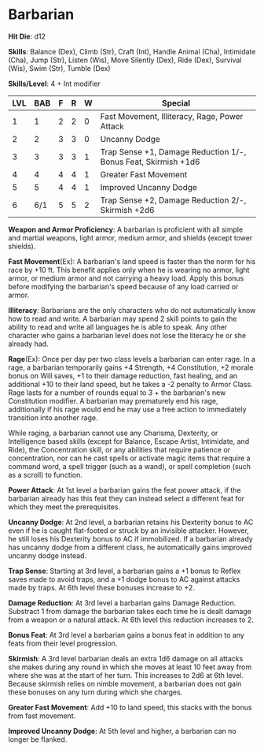 # Barbarian

**Hit Die**: d12

**Skills**: Balance (Dex), Climb (Str), Craft (Int), Handle Animal (Cha), Intimidate (Cha), Jump (Str), Listen (Wis), Move Silently (Dex), Ride (Dex), Survival (Wis), Swim (Str), Tumble (Dex)

**Skills/Level**: 4 + Int modifier

LVL | BAB | F | R | W | Special 
--- | --- | - | - | - | ------- 
1   | 1   | 2 | 2 | 0 | Fast Movement, Illiteracy, Rage, Power Attack      
2   | 2   | 3 | 3 | 0 | Uncanny Dodge          
3   | 3   | 3 | 3 | 1 | Trap Sense +1, Damage Reduction 1/-, Bonus Feat, Skirmish +1d6        
4   | 4   | 4 | 4 | 1 | Greater Fast Movement        
5   | 5   | 4 | 4 | 1 | Improved Uncanny Dodge
6   | 6/1 | 5 | 5 | 2 | Trap Sense +2, Damage Reduction 2/-, Skirmish +2d6        

**Weapon and Armor Proficiency**: A barbarian is proficient with all simple and martial weapons, light armor, medium armor, and shields (except tower shields).

**Fast Movement**(Ex): A barbarian's land speed is faster than the norm for his race by +10 ft. This benefit applies only when he is wearing no armor, light armor, or medium armor and not carrying a heavy load. Apply this bonus before modifying the barbarian's speed because of any load carried or armor.

**Illiteracy**: Barbarians are the only characters who do not automatically know how to read and write. A barbarian may spend 2 skill points to gain the ability to read and write all languages he is able to speak. Any other character who gains a barbarian level does not lose the literacy he or she already had.

**Rage**(Ex): Once per day per two class levels a barbarian can enter rage. In a rage, a barbarian temporarily gains +4 Strength, +4 Constitution, +2 morale bonus on Will saves, +1 to their damage reduction, fast healing, and an additional +10 to their land speed, but he takes a -2 penalty to Armor Class. Rage lasts for a number of rounds equal to 3 + the barbarian's new Constitution modifier. A barbarian may prematurely end his rage, additionally if his rage would end he may use a free action to immediately transition into another rage.

While raging, a barbarian cannot use any Charisma, Dexterity, or Intelligence based skills (except for Balance, Escape Artist, Intimidate, and Ride), the Concentration skill, or any abilities that require patience or concentration, nor can he cast spells or activate magic items that require a command word, a spell trigger (such as a wand), or spell completion (such as a scroll) to function.

**Power Attack**: At 1st level a barbarian gains the feat power attack, if the barbarian already has this feat they can instead select a different feat for which they meet the prerequisites.

**Uncanny Dodge**: At 2nd level, a barbarian retains his Dexterity bonus to AC even if he is caught flat-footed or struck by an invisible attacker. However, he still loses his Dexterity bonus to AC if immobilized. If a barbarian already has uncanny dodge from a different class, he automatically gains improved uncanny dodge instead.

**Trap Sense**: Starting at 3rd level, a barbarian gains a +1 bonus to Reflex saves made to avoid traps, and a +1 dodge bonus to AC against attacks made by traps. At 6th level these bonuses increase to +2.

**Damage Reduction**: At 3rd level a barbarian gains Damage Reduction. Substract 1 from damage the barbarian takes each time he is dealt damage from a weapon or a natural attack. At 6th level this reduction increases to 2.

**Bonus Feat**: At 3rd level a barbarian gains a bonus feat in addition to any feats from their level progression.

**Skirmish**: A 3rd level barbarian deals an extra 1d6 damage on all attacks she makes during any round in which she moves at least 10 feet away from where she was at the start of her turn. This increases to 2d6 at 6th level. Because skirmish relies on nimble movement, a barbarian does not gain these bonuses on any turn during which she charges.

**Greater Fast Movement**: Add +10 to land speed, this stacks with the bonus from fast movement.

**Improved Uncanny Dodge**: At 5th level and higher, a barbarian can no longer be flanked.